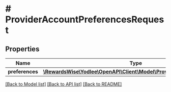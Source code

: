 # # ProviderAccountPreferencesRequest

## Properties

Name | Type | Description | Notes
------------ | ------------- | ------------- | -------------
**preferences** | [**\RewardsWise\Yodlee\OpenAPI\Client\Model\ProviderAccountPreferences**](ProviderAccountPreferences.md) |  | [optional]

[[Back to Model list]](../../README.md#models) [[Back to API list]](../../README.md#endpoints) [[Back to README]](../../README.md)
